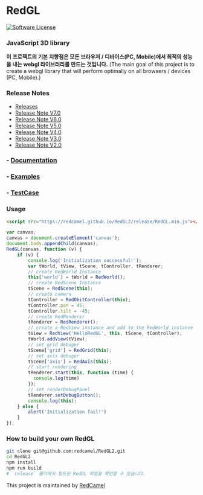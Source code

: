 # RedGL
[![Software License](https://img.shields.io/github/license/swisnl/build-size.svg)](LICENSE)

### JavaScript 3D library
**이 프로젝트의 기본 지향점은 모든 브라우저 / 디바이스(PC, Mobile)에서 최적의 성능을 내는 webgl 라이브러리를 만드는 것입니다.**
(The main goal of this project is to create a webgl library that will perform optimally on all browsers / devices (PC, Mobile).)

### Release Notes ###
- [Releases](https://github.com/redcamel/RedGL2/releases)
- [Release Note V7.0](https://github.com/redcamel/RedGL2/releases/tag/Master_V7.0)
- [Release Note V6.0](https://github.com/redcamel/RedGL2/releases/tag/Master_V6.0)
- [Release Note V5.0](https://github.com/redcamel/RedGL2/releases/tag/Master_V5.0)
- [Release Note V4.0](https://github.com/redcamel/RedGL2/releases/tag/Master_V4.0)
- [Release Note V3.0](https://github.com/redcamel/RedGL2/releases/tag/Master_V3.0)
- [Release Note V2.0](https://github.com/redcamel/RedGL2/releases/tag/Master_V2.0)


### - [Documentation](https://redcamel.github.io/RedGL2/redDoc/index.html)
### - [Examples](https://redcamel.github.io/RedGL2/example/index.html)
### - [TestCase](https://redcamel.github.io/RedGL2/testCase/index.html)

### Usage
```html
<script src="https://redcamel.github.io/RedGL2/release/RedGL.min.js"></script>
```
```javascript
var canvas;
canvas = document.createElement('canvas');
document.body.appendChild(canvas);
RedGL(canvas, function (v) {
    if (v) {
        console.log('Initialization successful!');
        var tWorld, tView, tScene, tController, tRenderer;
        // create RedWorld Instance
        this['world'] = tWorld = RedWorld();
        // create RedScene Instance
        tScene = RedScene(this);
        // create camera
        tController = RedObitController(this);
        tController.pan = 45;
        tController.tilt = -45;
        // create RedRenderer
        tRenderer = RedRenderer();
        // create a RedView instance and add to the RedWorld instance
        tView = RedView('HelloRedGL', this, tScene, tController);
        tWorld.addView(tView);
        // set grid debuger
        tScene['grid'] = RedGrid(this);
        // set axis debuger
        tScene['axis'] = RedAxis(this);
        // start rendering
        tRenderer.start(this, function (time) {
          console.log(time)
        });
        // set renderDebugPanel
        tRenderer.setDebugButton();
        console.log(this);
    } else {
        alert('Initialization fail!')
    }
});
```

### How to build your own RedGL

```sh
git clone git@github.com:redcamel/RedGL2.git
cd RedGL2
npm install
npm run build
# `release` 폴더에서 빌드된 RedGL 파일을 확인할 수 있습니다.
```
This project is maintained by [RedCamel](mailto:webseon@gmail.com)
